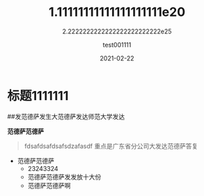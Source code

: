 ﻿---
layout:     post
title:      111111111111111111111
subtitle:   22222222222222222222222222
date:       2021-02-22
author:     test001111
header-img: img/post-bg-digital-native.jpg
catalog: true
tags:
    - 生活001
---


# 标题1111111



##发范德萨发生大范德萨发达师范大学发达


**范德萨范德萨**


> fdsafdsafdsafsdzafasdf 重点是广东省分公司大发达范德萨答复


- 范德萨范德萨
  - 23243324 
  - 范德萨范德萨发发放十大份 
  - 范德萨范德萨啊  